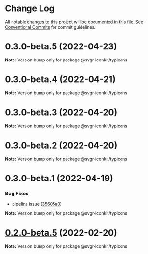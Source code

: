 # Change Log

All notable changes to this project will be documented in this file.
See [Conventional Commits](https://conventionalcommits.org) for commit guidelines.

# 0.3.0-beta.5 (2022-04-23)

**Note:** Version bump only for package @svgr-iconkit/typicons





# 0.3.0-beta.4 (2022-04-21)

**Note:** Version bump only for package @svgr-iconkit/typicons





# 0.3.0-beta.3 (2022-04-20)

**Note:** Version bump only for package @svgr-iconkit/typicons





# 0.3.0-beta.2 (2022-04-20)

**Note:** Version bump only for package @svgr-iconkit/typicons





# 0.3.0-beta.1 (2022-04-19)


### Bug Fixes

* pipeline issue ([35605a0](https://github.com/svgr-iconkit/svgr-iconkit/commit/35605a00d60b4ec4a944048c9e1e32718a448878))







**Note:** Version bump only for package @svgr-iconkit/typicons





# [0.2.0-beta.5](https://github.com/svgr-iconkit/svgr-iconkit/compare/v0.2.0-beta.4...v0.2.0-beta.5) (2022-02-20)

**Note:** Version bump only for package @svgr-iconkit/typicons
